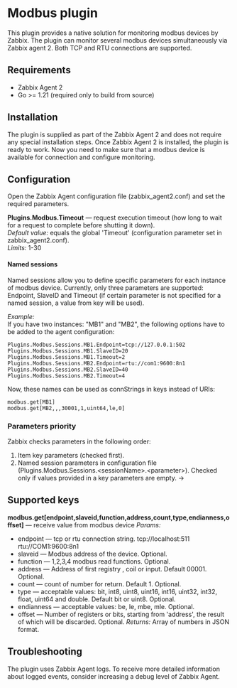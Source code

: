 # Modbus plugin
This plugin provides a native solution for monitoring modbus devices by Zabbix. 
The plugin can monitor several modbus devices simultaneously via Zabbix agent 2. Both TCP and 
RTU connections are supported.

## Requirements
- Zabbix Agent 2
- Go >= 1.21 (required only to build from source)

## Installation
The plugin is supplied as part of the Zabbix Agent 2 and does not require any special installation steps. Once 
Zabbix Agent 2 is installed, the plugin is ready to work. Now you need to make sure that a modbus device is 
available for connection and configure monitoring.

## Configuration
Open the Zabbix Agent configuration file (zabbix_agent2.conf) and set the required parameters.

**Plugins.Modbus.Timeout** — request execution timeout (how long to wait for a request to complete before shutting it down).  
*Default value:* equals the global 'Timeout' (configuration parameter set in zabbix_agent2.conf).  
*Limits:* 1-30

#### Named sessions
Named sessions allow you to define specific parameters for each instance of modbus device. Currently, only three parameters are supported: 
Endpoint, SlaveID and Timeout (if certain parameter is not specified for a named session, a value from key will be used). 

*Example:*  
If you have two instances: "MB1" and "MB2", the following options have to be added to the agent configuration:

    Plugins.Modbus.Sessions.MB1.Endpoint=tcp://127.0.0.1:502
    Plugins.Modbus.Sessions.MB1.SlaveID=20
    Plugins.Modbus.Sessions.MB1.Timeout=2
    Plugins.Modbus.Sessions.MB2.Endpoint=rtu://com1:9600:8n1
    Plugins.Modbus.Sessions.MB2.SlaveID=40
    Plugins.Modbus.Sessions.MB2.Timeout=4
    
Now, these names can be used as connStrings in keys instead of URIs:

    modbus.get[MB1]
    modbus.get[MB2,,,30001,1,uint64,le,0]

### Parameters priority
Zabbix checks parameters in the following order:
1. Item key parameters (checked first).
2. Named session parameters in configuration file (Plugins.Modbus.Sessions.\<sessionName\>.\<parameter\>). Checked only if values provided in a key parameters are empty. →
  
## Supported keys

**modbus.get[endpoint,slaveid,function,address,count,type,endianness,offset]** — receive value from modbus device
*Params:*
- endpoint — tcp or rtu connection string. tcp://localhost:511 rtu://COM1:9600:8n1
- slaveid — Modbus address of the device. Optional.
- function — 1,2,3,4 modbus read functions. Optional.
- address — Address of first registry , coil or input. Default 00001. Optional.
- count — count of number for return. Default 1. Optional.
- type — acceptable values: bit, int8, uint8, uint16, int16, uint32, int32, float, uint64 and double. Default bit or uint8. Optional.
- endianness — acceptable values: be, le, mbe, mle. Optional.
- offset — Number of registers or bits, starting from 'address', the result of which will be discarded. Optional.
*Returns:*
Array of numbers in JSON format.

## Troubleshooting
The plugin uses Zabbix Agent logs. To receive more detailed information about logged events, consider increasing a debug level 
of Zabbix Agent.
